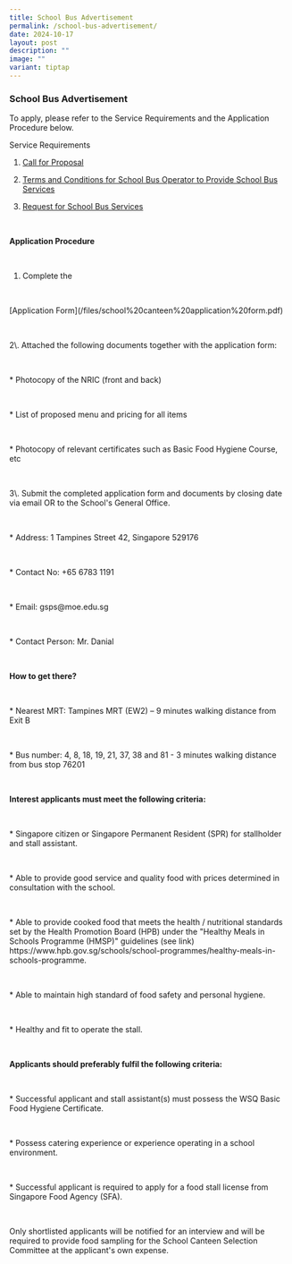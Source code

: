 ```yaml
---
title: School Bus Advertisement
permalink: /school-bus-advertisement/
date: 2024-10-17
layout: post
description: ""
image: ""
variant: tiptap
---
```

<h3><strong>School Bus Advertisement</strong></h3>
<p></p>
<p>To apply, please refer to the Service Requirements and the Application
Procedure below.</p>
<p></p>
<p>Service Requirements</p>
<p></p>
<ol data-tight="true" class="tight">
<li>
<p><a href="/files/call_for_proposal.pdf" rel="noopener nofollow" target="_blank">Call for Proposal</a>
</p>
</li>
<li>
<p><a href="/files/terms and conditions_for_school_bus_operator_to_provide_school_bus_services.pdf" rel="noopener nofollow" target="_blank">Terms and Conditions for School Bus Operator to Provide School Bus Services</a>
</p>
</li>
<li>
<p><a href="/files/request_for_school_bus_service.pdf" rel="noopener nofollow" target="_blank">Request for School Bus Services</a>
</p>
</li>
</ol>
<p>&nbsp;</p>
<p><strong>Application Procedure</strong>
</p>
<p>&nbsp;</p>
<ol data-tight="true" class="tight">
<li>
<p>Complete the</p>
</li>
</ol>
<p>&nbsp;</p>
<p>[Application Form](/files/school%20canteen%20application%20form.pdf)</p>
<p>&nbsp;</p>
<p>2\. Attached the following documents together with the application form:</p>
<p>&nbsp;</p>
<p>* Photocopy of the NRIC (front and back)</p>
<p>&nbsp;</p>
<p>* List of proposed menu and pricing for all items</p>
<p>&nbsp;</p>
<p>* Photocopy of relevant certificates such as Basic Food Hygiene Course,
etc</p>
<p>&nbsp;</p>
<p>3\. Submit the completed application form and documents by closing date
via email OR to the School's General Office.</p>
<p>&nbsp;</p>
<p>* Address: 1 Tampines Street 42, Singapore 529176</p>
<p>&nbsp;</p>
<p>* Contact No: +65 6783 1191</p>
<p>&nbsp;</p>
<p>* Email: <a rel="noopener noreferrer nofollow" target="_blank">gsps@moe.edu.sg</a>
</p>
<p>&nbsp;</p>
<p>* Contact Person: Mr. Danial</p>
<p>&nbsp;</p>
<p><strong>How to get there?</strong>
</p>
<p>&nbsp;</p>
<p>* Nearest MRT: Tampines MRT (EW2) – 9 minutes walking distance from Exit
B</p>
<p>&nbsp;</p>
<p>* Bus number: 4, 8, 18, 19, 21, 37, 38 and 81 - 3 minutes walking distance
from bus stop 76201</p>
<p>&nbsp;</p>
<p><strong>Interest applicants must meet the following criteria:</strong>
</p>
<p>&nbsp;</p>
<p>* Singapore citizen or Singapore Permanent Resident (SPR) for stallholder
and stall assistant.</p>
<p>&nbsp;</p>
<p>* Able to provide good service and quality food with prices determined
in consultation with the school.</p>
<p>&nbsp;</p>
<p>* Able to provide cooked food that meets the health / nutritional standards
set by the Health Promotion Board (HPB) under the "Healthy Meals in Schools
Programme (HMSP)" guidelines (see link) <a rel="noopener noreferrer nofollow" target="_blank">https://www.hpb.gov.sg/schools/school-programmes/healthy-meals-in-schools-programme</a>.</p>
<p>&nbsp;</p>
<p>* Able to maintain high standard of food safety and personal hygiene.</p>
<p>&nbsp;</p>
<p>* Healthy and fit to operate the stall.</p>
<p>&nbsp;</p>
<p><strong>Applicants should preferably fulfil the following criteria:</strong>
</p>
<p>&nbsp;</p>
<p>* Successful applicant and stall assistant(s) must possess the WSQ Basic
Food Hygiene Certificate.</p>
<p>&nbsp;</p>
<p>* Possess catering experience or experience operating in a school environment.</p>
<p>&nbsp;</p>
<p>* Successful applicant is required to apply for a food stall license from
Singapore Food Agency (SFA).</p>
<p>&nbsp;</p>
<p>Only shortlisted applicants will be notified for an interview and will
be required to provide food sampling for the School Canteen Selection Committee
at the applicant's own expense.</p>